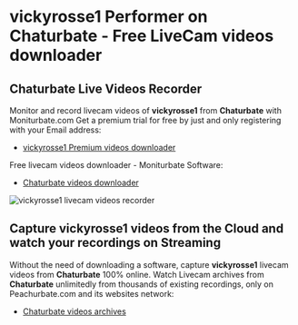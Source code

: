 # vickyrosse1 Performer on Chaturbate - Free LiveCam videos downloader

## Chaturbate Live Videos Recorder

Monitor and record livecam videos of **vickyrosse1** from **Chaturbate** with Moniturbate.com
Get a premium trial for free by just and only registering with your Email address:
* [vickyrosse1 Premium videos downloader](https://moniturbate.com/request-demo-licence-key.html)

Free livecam videos downloader - Moniturbate Software:
* [Chaturbate videos downloader](https://moniturbate.com/moniturbate-download-software.html)

![vickyrosse1 livecam videos recorder](https://peachurnet.com/templates/moniturbate-software.png)


## Capture vickyrosse1 videos from the Cloud and watch your recordings on Streaming

Without the need of downloading a software, capture **vickyrosse1** livecam videos from **Chaturbate** 100% online.
Watch Livecam archives from **Chaturbate** unlimitedly from thousands of existing recordings, only on Peachurbate.com and its websites network:
* [Chaturbate videos archives](https://peachurnet.com/)
